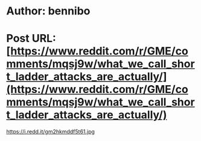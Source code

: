 # Author: bennibo
# Post URL: [https://www.reddit.com/r/GME/comments/mqsj9w/what_we_call_short_ladder_attacks_are_actually/](https://www.reddit.com/r/GME/comments/mqsj9w/what_we_call_short_ladder_attacks_are_actually/)


https://i.redd.it/gm2hkmddf5t61.jpg